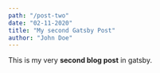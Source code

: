 ```yaml
---
path: "/post-two"
date: "02-11-2020"
title: "My second Gatsby Post"
author: "John Doe"
---
```



This is my very **second blog post** in gatsby.
